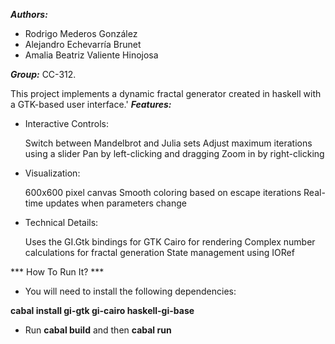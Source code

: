    
***Authors:***  
- Rodrigo Mederos González   
- Alejandro Echevarría Brunet  
- Amalia Beatriz Valiente Hinojosa  

***Group:*** CC-312.


This project implements a dynamic fractal generator created in haskell with a GTK-based user interface.'
***Features:***  

- Interactive Controls:  

    Switch between Mandelbrot and Julia sets
    Adjust maximum iterations using a slider
    Pan by left-clicking and dragging
    Zoom in by right-clicking


- Visualization:

    600x600 pixel canvas
    Smooth coloring based on escape iterations
    Real-time updates when parameters change


- Technical Details:

    Uses the GI.Gtk bindings for GTK
    Cairo for rendering
    Complex number calculations for fractal generation
    State management using IORef


*** How To Run It? ***

- You will need to install the following dependencies:

**cabal install gi-gtk gi-cairo haskell-gi-base**

- Run  **cabal build**  and then **cabal run**